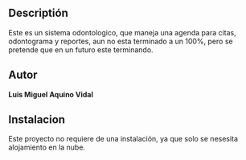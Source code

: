 ## Descriptión 

Este es un sistema odontologico, que maneja una agenda para citas, odontograma y reportes, aun no esta terminado a un 100%, pero se pretende que en un futuro este terminando.

## Autor 
**Luis Miguel Aquino Vidal**

## Instalacion 
Este proyecto no requiere de una instalación, ya que solo se nesesita alojamiento en la nube.
